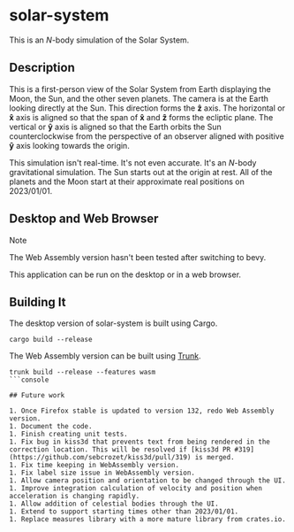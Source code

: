 # solar-system

This is an $N$-body simulation of the Solar System.

## Description

This is a first-person view of the Solar System from Earth displaying the Moon, the Sun, and the other seven planets. The camera is at the Earth looking directly at the Sun. This direction forms the $\mathbf{\hat{z}}$ axis. The horizontal or $\mathbf{\hat{x}}$ axis is aligned so that the span of $\mathbf{\hat{x}}$ and $\mathbf{\hat{z}}$ forms the ecliptic plane. The vertical or $\mathbf{\hat{y}}$ axis is aligned so that the Earth orbits the Sun counterclockwise from the perspective of an observer aligned with positive $\mathbf{\hat{y}}$ axis looking towards the origin.

This simulation isn't real-time. It's not even accurate. It's an $N$-body gravitational simulation. The Sun starts out at the origin at rest. All of the planets and the Moon start at their approximate real positions on 2023/01/01.

## Desktop and Web Browser

> [!NOTE]
> The Web Assembly version hasn't been tested after switching to bevy.

This application can be run on the desktop or in a web browser.

## Building It

The desktop version of solar-system is built using Cargo.

```console
cargo build --release
```

The Web Assembly version can be built using [Trunk](https://trunkrs.dev/).

```console
trunk build --release --features wasm
```console

## Future work

1. Once Firefox stable is updated to version 132, redo Web Assembly version.
1. Document the code.
1. Finish creating unit tests.
1. Fix bug in kiss3d that prevents text from being rendered in the correction location. This will be resolved if [kiss3d PR #319](https://github.com/sebcrozet/kiss3d/pull/319) is merged.
1. Fix time keeping in WebAssembly version.
1. Fix label size issue in WebAssembly version.
1. Allow camera position and orientation to be changed through the UI.
1. Improve integration calculation of velocity and position when acceleration is changing rapidly.
1. Allow addition of celestial bodies through the UI.
1. Extend to support starting times other than 2023/01/01.
1. Replace measures library with a more mature library from crates.io.
